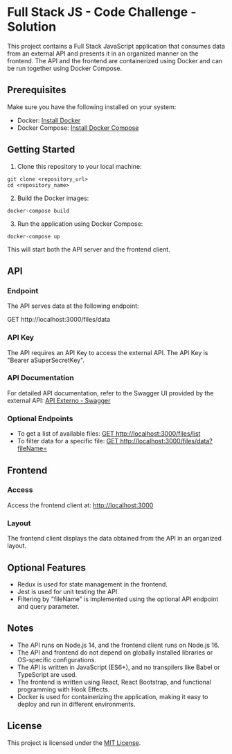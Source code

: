 # Full Stack JS - Code Challenge - Solution

This project contains a Full Stack JavaScript application that consumes data from an external API and presents it in an organized manner on the frontend. The API and the frontend are containerized using Docker and can be run together using Docker Compose.

## Prerequisites

Make sure you have the following installed on your system:

- Docker: [Install Docker](https://docs.docker.com/get-docker/)
- Docker Compose: [Install Docker Compose](https://docs.docker.com/compose/install/)

## Getting Started

1. Clone this repository to your local machine:
```
git clone <repository_url>
cd <repository_name>
```

2. Build the Docker images:

```
docker-compose build
```

3. Run the application using Docker Compose:

```
docker-compose up
```


This will start both the API server and the frontend client.

## API

### Endpoint

The API serves data at the following endpoint:

GET http://localhost:3000/files/data


### API Key

The API requires an API Key to access the external API. The API Key is "Bearer aSuperSecretKey".

### API Documentation

For detailed API documentation, refer to the Swagger UI provided by the external API: [API Externo - Swagger](https://echo-serv.tbxnet.com/explorer/#/Secret)

### Optional Endpoints

- To get a list of available files: [GET http://localhost:3000/files/list](http://localhost:3000/files/list)
- To filter data for a specific file: [GET http://localhost:3000/files/data?fileName=<FileName>](http://localhost:3000/files/data?fileName=<FileName>)

## Frontend

### Access

Access the frontend client at: [http://localhost:3000](http://localhost:3000)

### Layout

The frontend client displays the data obtained from the API in an organized layout.

## Optional Features

- Redux is used for state management in the frontend.
- Jest is used for unit testing the API.
- Filtering by "fileName" is implemented using the optional API endpoint and query parameter.

## Notes

- The API runs on Node.js 14, and the frontend client runs on Node.js 16.
- The API and frontend do not depend on globally installed libraries or OS-specific configurations.
- The API is written in JavaScript (ES6+), and no transpilers like Babel or TypeScript are used.
- The frontend is written using React, React Bootstrap, and functional programming with Hook Effects.
- Docker is used for containerizing the application, making it easy to deploy and run in different environments.

## License

This project is licensed under the [MIT License](LICENSE).
